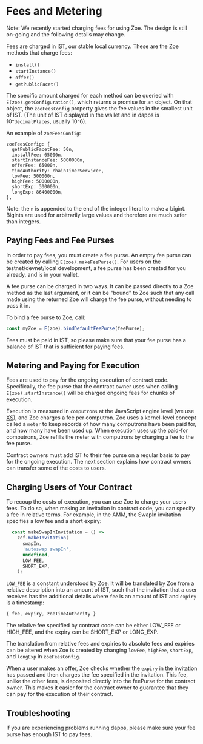 # Fees and Metering

Note: We recently started charging fees for using Zoe. The design is still
on-going and the following details may change.

Fees are charged in
IST, our stable local currency. These are the Zoe methods that charge
fees:

* `install()`
* `startInstance()`
* `offer()`
* `getPublicFacet()`

The specific amount charged for each method can be queried with
`E(zoe).getConfiguration()`, which returns a promise for an object. On
that object, the `zoeFeesConfig` property gives the fee values in the
smallest unit of IST. 
(The unit of IST displayed in the wallet and in dapps is
10^`decimalPlaces`, usually 10^6).

An example of `zoeFeesConfig`:
```
zoeFeesConfig: {
  getPublicFacetFee: 50n,
  installFee: 65000n,
  startInstanceFee: 5000000n,
  offerFee: 65000n,
  timeAuthority: chainTimerServiceP,
  lowFee: 500000n,
  highFee: 5000000n,
  shortExp: 300000n,
  longExp: 86400000n,
},
```
Note: the `n` is appended to the end of the integer literal to make a
bigint. Bigints are used for arbitrarily large values and therefore
are much safer
than integers.

## Paying Fees and Fee Purses

In order to pay fees, you must create a fee purse. An empty fee purse can be
created by calling `E(zoe).makeFeePurse()`. For users on the
testnet/devnet/local development, a fee purse has been created for you
already, and is in your wallet.

A fee purse can be charged in two ways. It can be passed directly to
a Zoe method as the last argument, or it can be "bound" to Zoe such
that any call made using the returned Zoe will charge the fee purse,
without needing to pass it in.

To bind a fee purse to Zoe, call:

```js
const myZoe = E(zoe).bindDefaultFeePurse(feePurse);
```

Fees must be paid in IST, so please make sure that your fee purse has
a balance of IST that is sufficient for paying fees.

## Metering and Paying for Execution

Fees are used to pay for the ongoing execution of contract code.
Specifically, the fee purse that the contract owner uses when calling
`E(zoe).startInstance()` will be charged ongoing fees for chunks of execution.

Execution is measured in `computrons` at the JavaScript engine level
(we use [XS](https://github.com/Moddable-OpenSource/moddable#modern-software-development-for-microcontrollers)),
and Zoe charges a fee per computron. Zoe uses a kernel-level
concept called a `meter` to keep records of how many computrons have
been paid for, and how many have been used up. When execution uses up
the paid-for computrons, Zoe refills the
meter with computrons by charging a fee to the fee purse.

Contract owners must add IST to their fee purse on a regular basis to pay for the ongoing
execution. The next section explains how contract owners can transfer
some of the costs to users.

## Charging Users of Your Contract

To recoup the costs of execution, you can use Zoe to charge your users
fees. To do so, when making an invitation in contract code, you can
specify a fee in relative terms. For example, in the AMM, the SwapIn
invitation specifies a low fee and a short expiry:

```js
  const makeSwapInInvitation = () =>
    zcf.makeInvitation(
      swapIn,
      'autoswap swapIn',
      undefined,
      LOW_FEE,
      SHORT_EXP,
    );
```

`LOW_FEE` is a constant understood by Zoe. It will be translated by
Zoe from a relative description into an amount of IST, such that the
invitation that a user receives has the additional details where `fee`
is an amount of IST and `expiry` is a timestamp:

```js
{ fee, expiry, zoeTimeAuthority }
```

The relative fee specified by contract code can be either LOW_FEE or
HIGH_FEE, and the expiry can be SHORT_EXP or LONG_EXP. 

The translation from relative fees and expiries to absolute fees and
expiries can be altered when Zoe is created by changing `lowFee`,
`highFee`, `shortExp`, and `longExp` in `zoeFeesConfig`.

When a user makes an offer, Zoe checks whether the `expiry` in the
invitation has passed and then charges the fee specified in the invitation. This fee,
unlike the other fees, is deposited directly into the feePurse for the
contract owner. This makes it easier for the contract owner to
guarantee that they can pay for the execution of their contract.

## Troubleshooting

If you are experiencing problems running
dapps, please make sure your fee purse has enough IST to pay fees.
